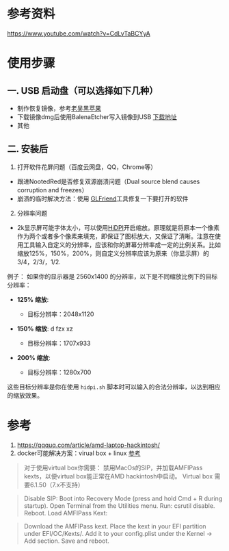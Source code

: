 # 参考资料

https://www.youtube.com/watch?v=CdLvTaBCYyA


# 使用步骤
## 一. USB 启动盘（可以选择如下几种）
- 制作恢复镜像，参考[老吴黑苹果](https://hpglw.com/macOS-Sonoma-14.4.html)
- 下载镜像dmg后使用BalenaEtcher写入镜像到USB [下载地址](https://m.bilibili.com/opus/933508367289155587) 
- 其他

## 二. 安装后
1. 打开软件花屏问题（百度云网盘，QQ，Chrome等）
- 跟进NootedRed是否修复双源崩溃问题（Dual source blend causes corruption and freezes）
- 崩溃的临时解决方法：使用 [GLFriend](https://github.com/ovoME/GLFriend)工具修复一下要打开的软件
2. 分辨率问题
- 2k显示屏可能字体太小，可以使用[HiDPI](https://github.com/xzhih/one-key-hidpi)开启缩放。原理就是将原本一个像素作为两个或者多个像素来填充，即保证了图标放大，又保证了清晰。注意在使用工具输入自定义的分辨率，应该和你的屏幕分辨率成一定的比例关系。比如缩放125%，150%，200%，则自定义分辨率应该为原来（你显示屏）的3/4，2/3/，1/2. 

例子：
如果你的显示器是 2560x1400 的分辨率，以下是不同缩放比例下的目标分辨率：

- **125% 缩放**:  
  - 目标分辨率：2048x1120
  
- **150% 缩放**:  d fzx xz    
  - 目标分辨率：1707x933
  
- **200% 缩放**:  
  - 目标分辨率：1280x700

这些目标分辨率是你在使用 `hidpi.sh` 脚本时可以输入的合法分辨率，以达到相应的缩放效果。


# 参考
1. https://qqquq.com/article/amd-laptop-hackintosh/
2. docker可能解决方案：virual box + linux [参考](https://macos86.it/topic/6535-guidevirtualbox-on-sonoma-and-amd-hackintosh/)

> 对于使用virtual box你需要：
禁用MacOs的SIP，并加载AMFIPass kexts，以便virtual box能正常在AMD hackintosh中启动。
Virtual box 需要6.1.50（7.x不支持）

> Disable SIP:
Boot into Recovery Mode (press and hold Cmd + R during startup).
Open Terminal from the Utilities menu.
Run: csrutil disable.
Reboot.
Load AMFIPass Kext:

> Download the AMFIPass kext.
Place the kext in your EFI partition under EFI/OC/Kexts/.
Add it to your config.plist under the Kernel -> Add section.
Save and reboot.